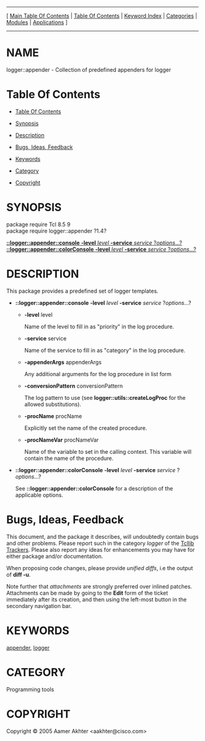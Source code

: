 
[//000000001]: # (logger::appender \- Object Oriented logging facility)
[//000000002]: # (Generated from file 'loggerAppender\.man' by tcllib/doctools with format 'markdown')
[//000000003]: # (Copyright &copy; 2005 Aamer Akhter <aakhter@cisco\.com>)
[//000000004]: # (logger::appender\(n\) 1\.4 tcllib "Object Oriented logging facility")

<hr> [ <a href="../../../../toc.md">Main Table Of Contents</a> &#124; <a
href="../../../toc.md">Table Of Contents</a> &#124; <a
href="../../../../index.md">Keyword Index</a> &#124; <a
href="../../../../toc0.md">Categories</a> &#124; <a
href="../../../../toc1.md">Modules</a> &#124; <a
href="../../../../toc2.md">Applications</a> ] <hr>

# NAME

logger::appender \- Collection of predefined appenders for logger

# <a name='toc'></a>Table Of Contents

  - [Table Of Contents](#toc)

  - [Synopsis](#synopsis)

  - [Description](#section1)

  - [Bugs, Ideas, Feedback](#section2)

  - [Keywords](#keywords)

  - [Category](#category)

  - [Copyright](#copyright)

# <a name='synopsis'></a>SYNOPSIS

package require Tcl 8\.5 9  
package require logger::appender ?1\.4?  

[__::logger::appender::console__ __\-level__ *level* __\-service__ *service* ?*options*\.\.\.?](#1)  
[__::logger::appender::colorConsole__ __\-level__ *level* __\-service__ *service* ?*options*\.\.\.?](#2)  

# <a name='description'></a>DESCRIPTION

This package provides a predefined set of logger templates\.

  - <a name='1'></a>__::logger::appender::console__ __\-level__ *level* __\-service__ *service* ?*options*\.\.\.?

      * __\-level__ level

        Name of the level to fill in as "priority" in the log procedure\.

      * __\-service__ service

        Name of the service to fill in as "category" in the log procedure\.

      * __\-appenderArgs__ appenderArgs

        Any additional arguments for the log procedure in list form

      * __\-conversionPattern__ conversionPattern

        The log pattern to use \(see __logger::utils::createLogProc__ for the
        allowed substitutions\)\.

      * __\-procName__ procName

        Explicitly set the name of the created procedure\.

      * __\-procNameVar__ procNameVar

        Name of the variable to set in the calling context\. This variable will
        contain the name of the procedure\.

  - <a name='2'></a>__::logger::appender::colorConsole__ __\-level__ *level* __\-service__ *service* ?*options*\.\.\.?

    See __::logger::appender::colorConsole__ for a description of the
    applicable options\.

# <a name='section2'></a>Bugs, Ideas, Feedback

This document, and the package it describes, will undoubtedly contain bugs and
other problems\. Please report such in the category *logger* of the [Tcllib
Trackers](http://core\.tcl\.tk/tcllib/reportlist)\. Please also report any ideas
for enhancements you may have for either package and/or documentation\.

When proposing code changes, please provide *unified diffs*, i\.e the output of
__diff \-u__\.

Note further that *attachments* are strongly preferred over inlined patches\.
Attachments can be made by going to the __Edit__ form of the ticket
immediately after its creation, and then using the left\-most button in the
secondary navigation bar\.

# <a name='keywords'></a>KEYWORDS

[appender](\.\./\.\./\.\./\.\./index\.md\#appender),
[logger](\.\./\.\./\.\./\.\./index\.md\#logger)

# <a name='category'></a>CATEGORY

Programming tools

# <a name='copyright'></a>COPYRIGHT

Copyright &copy; 2005 Aamer Akhter <aakhter@cisco\.com>
